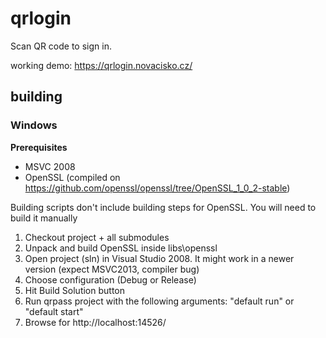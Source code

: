 # qrlogin
Scan QR code to sign in.


working demo: https://qrlogin.novacisko.cz/


## building

### Windows

**Prerequisites**

* MSVC 2008
* OpenSSL (compiled on https://github.com/openssl/openssl/tree/OpenSSL_1_0_2-stable)

Building scripts don't include building steps for OpenSSL. You will need to build it manually 

1. Checkout project + all submodules
2. Unpack and build OpenSSL inside libs\openssl
3. Open project (sln) in Visual Studio 2008. It might work in a newer version (expect MSVC2013, compiler bug)
4. Choose configuration (Debug or Release)
5. Hit Build Solution button
6. Run qrpass project with the following arguments: "default run" or "default start"
7. Browse for http://localhost:14526/


